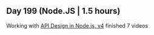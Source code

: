 ## Day 199 (Node.JS | 1.5 hours)

Working with [API Design in Node.js, v4](https://frontendmasters.com/courses/api-design-nodejs-v4/)
finished 7 videos
